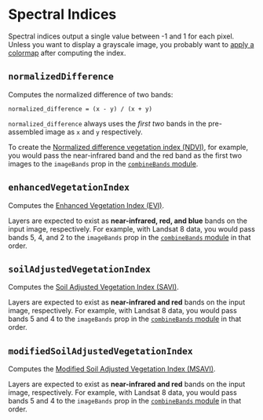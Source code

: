 # Spectral Indices

Spectral indices output a single value between -1 and 1 for each pixel. Unless
you want to display a grayscale image, you probably want to [apply a
colormap](color.md#colormap) after computing the index.

## `normalizedDifference`

Computes the normalized difference of two bands:

```
normalized_difference = (x - y) / (x + y)
```

`normalized_difference` always uses the _first two_ bands in the pre-assembled
image as `x` and `y` respectively.

To create the [Normalized difference vegetation index (NDVI)][ndvi], for
example, you would pass the near-infrared band and the red band as the first two
images to the `imageBands` prop in the [`combineBands` module][combine-bands].

## `enhancedVegetationIndex`

Computes the [Enhanced Vegetation Index (EVI)][evi].

Layers are expected to exist as **near-infrared, red, and blue** bands on the
input image, respectively. For example, with Landsat 8 data, you would pass
bands 5, 4, and 2 to the `imageBands` prop in the [`combineBands`
module][combine-bands] in that order.

## `soilAdjustedVegetationIndex`

Computes the [Soil Adjusted Vegetation Index (SAVI)][savi].

Layers are expected to exist as **near-infrared and red** bands on the input
image, respectively. For example, with Landsat 8 data, you would pass bands 5
and 4 to the `imageBands` prop in the [`combineBands` module][combine-bands] in
that order.

## `modifiedSoilAdjustedVegetationIndex`

Computes the [Modified Soil Adjusted Vegetation Index (MSAVI)][msavi].

Layers are expected to exist as **near-infrared and red** bands on the input
image, respectively. For example, with Landsat 8 data, you would pass bands 5
and 4 to the `imageBands` prop in the [`combineBands` module][combine-bands] in
that order.

[ndvi]: https://en.wikipedia.org/wiki/Normalized_difference_vegetation_index
[evi]: https://www.usgs.gov/land-resources/nli/landsat/landsat-enhanced-vegetation-index-evi
[savi]: https://www.usgs.gov/land-resources/nli/landsat/landsat-soil-adjusted-vegetation-index-savi
[msavi]: https://www.usgs.gov/land-resources/nli/landsat/landsat-modified-soil-adjusted-vegetation-index-msavi
[combine-bands]: create-image.md#combinebands

